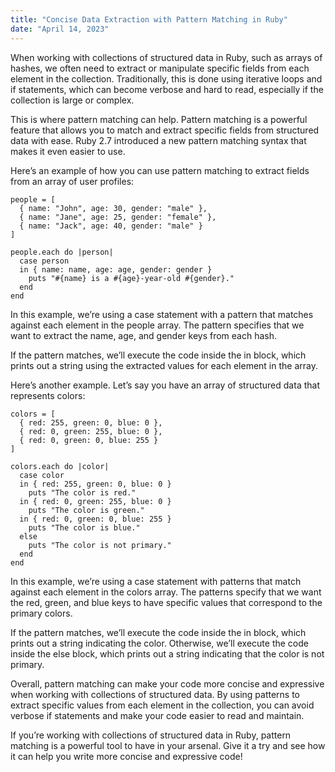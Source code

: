 ```yaml
---
title: "Concise Data Extraction with Pattern Matching in Ruby"
date: "April 14, 2023"
---
```


When working with collections of structured data in Ruby, such as arrays of hashes, we often need to extract or manipulate specific fields from each element in the collection. Traditionally, this is done using iterative loops and if statements, which can become verbose and hard to read, especially if the collection is large or complex.

This is where pattern matching can help. Pattern matching is a powerful feature that allows you to match and extract specific fields from structured data with ease. Ruby 2.7 introduced a new pattern matching syntax that makes it even easier to use.

Here’s an example of how you can use pattern matching to extract fields from an array of user profiles:

    people = [
      { name: "John", age: 30, gender: "male" },
      { name: "Jane", age: 25, gender: "female" },
      { name: "Jack", age: 40, gender: "male" }
    ]
    
    people.each do |person|
      case person
      in { name: name, age: age, gender: gender }
        puts "#{name} is a #{age}-year-old #{gender}."
      end
    end

In this example, we’re using a case statement with a pattern that matches against each element in the people array. The pattern specifies that we want to extract the name, age, and gender keys from each hash.

If the pattern matches, we’ll execute the code inside the in block, which prints out a string using the extracted values for each element in the array.

Here’s another example. Let’s say you have an array of structured data that represents colors:

    colors = [
      { red: 255, green: 0, blue: 0 },
      { red: 0, green: 255, blue: 0 },
      { red: 0, green: 0, blue: 255 }
    ]
    
    colors.each do |color|
      case color
      in { red: 255, green: 0, blue: 0 }
        puts "The color is red."
      in { red: 0, green: 255, blue: 0 }
        puts "The color is green."
      in { red: 0, green: 0, blue: 255 }
        puts "The color is blue."
      else
        puts "The color is not primary."
      end
    end

In this example, we’re using a case statement with patterns that match against each element in the colors array. The patterns specify that we want the red, green, and blue keys to have specific values that correspond to the primary colors.

If the pattern matches, we’ll execute the code inside the in block, which prints out a string indicating the color. Otherwise, we’ll execute the code inside the else block, which prints out a string indicating that the color is not primary.

Overall, pattern matching can make your code more concise and expressive when working with collections of structured data. By using patterns to extract specific values from each element in the collection, you can avoid verbose if statements and make your code easier to read and maintain.

If you’re working with collections of structured data in Ruby, pattern matching is a powerful tool to have in your arsenal. Give it a try and see how it can help you write more concise and expressive code!